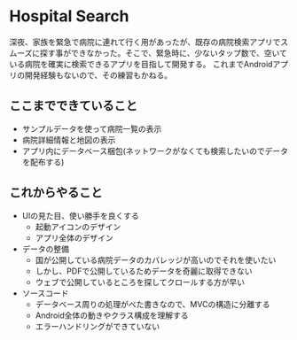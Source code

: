 # Hospital Search

深夜、家族を緊急で病院に連れて行く用があったが、既存の病院検索アプリでスムーズに探す事ができなかった。そこで、緊急時に、少ないタップ数で、空いている病院を確実に検索できるアプリを目指して開発する。
これまでAndroidアプリの開発経験もないので、その練習もかねる。

ここまでできていること
-----
- サンプルデータを使って病院一覧の表示
- 病院詳細情報と地図の表示
- アプリ内にデータベース梱包(ネットワークがなくても検索したいのでデータを配布する)

これからやること
-----
- UIの見た目、使い勝手を良くする
    - 起動アイコンのデザイン
    - アプリ全体のデザイン
- データの整備
    - 国が公開している病院データのカバレッジが高いのでそれを使いたい
    - しかし、PDFで公開しているためデータを奇麗に取得できない
    - ウェブで公開しているところを探してクロールする方が早い
- ソースコード
    - データベース周りの処理がべた書きなので、MVCの構造に分離する
    - Android全体の動きやクラス構成を理解する
    - エラーハンドリングができていない
